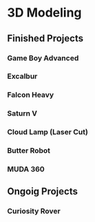 # 3D Modeling

## Finished Projects 


### Game Boy Advanced

### Excalbur

### Falcon Heavy 

### Saturn V

### Cloud Lamp (Laser Cut)

### Butter Robot

### MUDA 360



## Ongoig Projects 

### Curiosity Rover 
